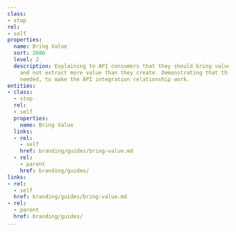```yaml
---
class:
- stop
rel:
- self
properties:
  name: Bring Value
  sort: 2686
  level: 2
  description: Explaining to API consumers that they should bring value to the platform,
    and not extract more value than they create. Demonstrating that this balance is
    needed, to make the API integration relationship work.
entities:
- class:
  - stop
  rel:
  - self
  properties:
    name: Bring Value
  links:
  - rel:
    - self
    href: branding/guides/bring-value.md
  - rel:
    - parent
    href: branding/guides/
links:
- rel:
  - self
  href: branding/guides/bring-value.md
- rel:
  - parent
  href: branding/guides/
...
```

